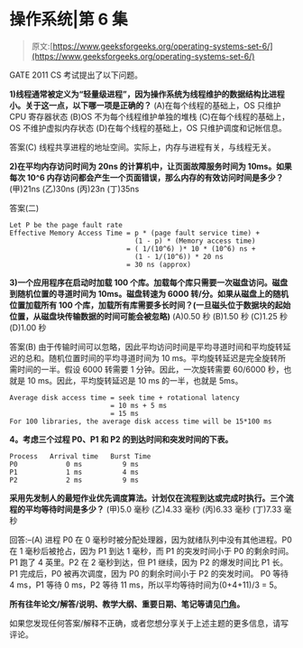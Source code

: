 # 操作系统|第 6 集

> 原文:[https://www.geeksforgeeks.org/operating-systems-set-6/](https://www.geeksforgeeks.org/operating-systems-set-6/)

GATE 2011 CS 考试提出了以下问题。

**1)线程通常被定义为“轻量级进程”，因为操作系统为线程维护的数据结构比进程小。关于这一点，以下哪一项是正确的？**
(A)在每个线程的基础上，OS 只维护 CPU 寄存器状态
(B)OS 不为每个线程维护单独的堆栈
(C)在每个线程的基础上，OS 不维护虚拟内存状态
(D)在每个线程的基础上，OS 只维护调度和记帐信息。

答案(C)
线程共享进程的地址空间。实际上，内存与进程有关，与线程无关。

**2)在平均内存访问时间为 20ns 的计算机中，让页面故障服务时间为 10ms。如果每次 10^6 内存访问都会产生一个页面错误，那么内存的有效访问时间是多少？**
(甲)21ns
(乙)30ns
(丙)23n
(丁)35ns

答案(二)

```
Let P be the page fault rate
Effective Memory Access Time = p * (page fault service time) + 
                               (1 - p) * (Memory access time)
                             = ( 1/(10^6) )* 10 * (10^6) ns +
                               (1 - 1/(10^6)) * 20 ns
                             = 30 ns (approx)    

```

**3)一个应用程序在启动时加载 100 个库。加载每个库只需要一次磁盘访问。磁盘到随机位置的寻道时间为 10ms。磁盘转速为 6000 转/分。如果从磁盘上的随机位置加载所有 100 个库，加载所有库需要多长时间？(一旦磁头位于数据块的起始位置，从磁盘块传输数据的时间可能会被忽略)**
(A)0.50 秒
(B)1.50 秒
(C)1.25 秒
(D)1.00 秒

答案(B)
由于传输时间可以忽略，因此平均访问时间是平均寻道时间和平均旋转延迟的总和。随机位置时间的平均寻道时间为 10 ms。平均旋转延迟是完全旋转所需时间的一半。假设 6000 转需要 1 分钟。因此，一次旋转需要 60/6000 秒，也就是 10 ms。因此，平均旋转延迟是 10 ms 的一半，也就是 5ms。

```
Average disk access time = seek time + rotational latency 
                         = 10 ms + 5 ms 
                         = 15 ms
For 100 libraries, the average disk access time will be 15*100 ms

```

**4。考虑三个过程 P0、P1 和 P2 的到达时间和突发时间的下表。**

```
Process   Arrival time   Burst Time
P0            0 ms          9 ms
P1            1 ms          4 ms
P2            2 ms          9 ms

```

**采用先发制人的最短作业优先调度算法。计划仅在流程到达或完成时执行。三个流程的平均等待时间是多少？**
(甲)5.0 毫秒
(乙)4.33 毫秒
(丙)6.33 毫秒
(丁)7.33 毫秒

回答:–(A)
进程 P0 在 0 毫秒时被分配处理器，因为就绪队列中没有其他进程。P0 在 1 毫秒后被抢占，因为 P1 到达 1 毫秒，而 P1 的突发时间小于 P0 的剩余时间。P1 跑了 4 英里。P2 在 2 毫秒到达，但 P1 继续，因为 P2 的爆发时间比 P1 长。P1 完成后，P0 被再次调度，因为 P0 的剩余时间小于 P2 的突发时间。
P0 等待 4 ms，P1 等待 0 ms，P2 等待 11 ms，所以平均等待时间为(0+4+11)/3 = 5。

**所有往年论文/解答/说明、教学大纲、重要日期、笔记等请见[门角](http://geeksquiz.com/gate-corner-2/)。**

如果您发现任何答案/解释不正确，或者您想分享关于上述主题的更多信息，请写评论。